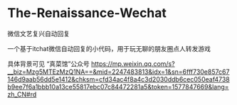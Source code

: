 # The-Renaissance-Wechat
微信文艺复兴自动回复

一个基于itchat微信自动回复的小代码，用于玩无聊的朋友圈点人转发游戏

具体背景可见 “真菜馆”公众号
https://mp.weixin.qq.com/s?__biz=Mzg5MTEzMzQ1NA==&mid=2247483813&idx=1&sn=6fff730e857c67146d9aab56dd5e1412&chksm=cfd34ac4f8a4c3d2030ddb6cec050eaf4738b9ee7f6a1bbb10a13ce55817ebc07c84472281a5&token=1577847669&lang=zh_CN#rd
